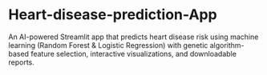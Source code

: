 # Heart-disease-prediction-App
An AI-powered Streamlit app that predicts heart disease risk using machine learning (Random Forest &amp; Logistic Regression) with genetic algorithm-based feature selection, interactive visualizations, and downloadable reports.
